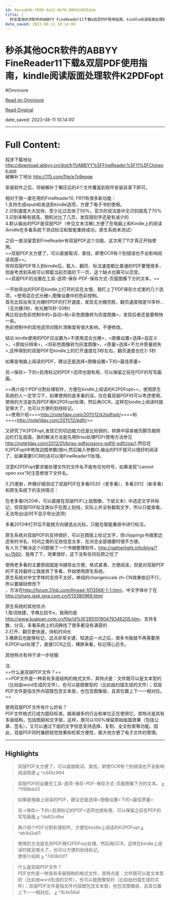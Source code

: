 ```yaml
---
id: 0acaa8db-f658-4a12-8efb-80641d92b2ee
title: |
  秒杀其他OCR软件的ABBYY FineReader11下载&双层PDF使用指南，kindle阅读版面处理软件K2PDFopt
date_saved: 2023-08-11 10:14:00
---
```


# 秒杀其他OCR软件的ABBYY FineReader11下载&双层PDF使用指南，kindle阅读版面处理软件K2PDFopt
#Omnivore

[Read on Omnivore](https://omnivore.app/me/ocr-abbyy-fine-reader-11-pdf-kindle-k-2-pd-fopt-189e4f26e4f)

[Read Original](https://www.douban.com/note/206582363?_i=1763230eBi8B4s)

date_saved: 2023-08-11 10:14:00


--- 

# Full Content: 

程序下载地址 <http://download.abbyy.cn/dist/fr11/ABBYY%5FFineReader%5F11%5FChinese.exe>  
破解补丁地址 <http://115.com/file/e7o9eqqe>

安装软件之后，将破解补丁解压后的4个文件覆盖到软件安装目录下即可。

相对于我一直在用的FineReader10, FR11有很多新功能：  
1.支持生成epub和发送到kindle选项，方便了电子书的使用。  
2.识别速度大大加快，至少比过去快了50%，官方的说法是中文识别提高了70%  
3.识别率略有提高，随机对比了几页，发现错别字还是有减少的  
4.默认输出的PDF是双层PDF（参见文末注解),方便了在电脑上和Kindle上的阅读(kindle在多看系统下测试标注和智能重排成功，原生系统未测试）

之前一直没留意到FineReader有双层PDF这个功能，这次用了11才真正开始使用。  
==双层PDF太方便了，可以直接取词、查找，即使OCR有个别错误也不会影响阅读观感==。  
但将双层PDF导入到kindle后，载入、翻页、标注速度都比普通的PDF要慢很多，但是考虑到系统可以预载当前页面的下一页，这个缺点也算可以忍受。  
==双层PDF的设置在工具-选项-保存-PDF-保存方式-页面图像下方的文本。==

一开始导出的PDF在kindle上打开的实在太慢，我盯上了PDF保存方式里的几个选项，<使用混合式光栅>,图像设置中的色彩控制。  
首先比较出有无光栅时PDF的打开速度，发现无光栅完胜，翻页速度相差10多秒...（无光栅3秒，有光栅15秒-20秒)  
再比较出色彩控制中的<自动>和<彩色图像转为灰度图像>，发现后者还是要稍快一些。  
色彩控制中的其他选项对图片清晰度有很大影响，不便修改。

结论:kindle使用的PDF应设置为<不使用混合光栅>，<图像设置>选择<自定义>，<原始分辨率>，<将彩色图像转为灰度图像>，<质量>选择<不允许质量损失>,这样得到的双层PDF在kindle上的打开速度在3秒左右，翻页速度也在2-3秒

 如果是电脑上阅读的PDF，建议还是选择<图像设置>下的<最佳质量>

另:<保存>-<PDF>下的<启用标记的PDF>选项也很有用，可以保留之前在PDF的写写画画。

==再介绍个PDF分割处理软件，方便在kindle上阅读的K2PDFopt==，使用原生系统的人一定学习下，如果使用的是多看的话，仅在看双层PDF时可以考虑使用，使用的方法是先将PDF用K2PDFopt处理，然后再OCR，这样在kindle上阅读时就足够大了，也可以方便的划线标记。  
==使用介绍====<http://note1day.com/2011/12/k2pdfopt/>====和====<http://note1day.com/2011/12/pdfr/>==

又研究了K2PDFopt,发现它的切边能力还是比较弱的，转换中容易被页脚页眉侧边栏打乱版面，我的解决方法是先用Briss处理PDF(使用方法参见<http://note1day.com/2012/01/briss-pdfscissors-pdfill-pdfcrop/>),然后在K2PDFopt中修改边框参数(按m,然后输入参数0),输出的PDF就可以很好的阅读了，如果需要OCR的话可以用FineReader11处理。

注意K2PDFopt要求被处理文件的文件名不能有任何符号，如果发现"cannot open xxx"时注意修改下文件名。

3.25更新，昨晚仔细测试了双层PDF在多看0520（老多看），多看2012（新多看）和原生系统下的支持情况：

在老多看0520中，可以直接在双层PDF(上层图像，下层文本）中选定文字并标记，但双层PDF标注类似于在图上划线，实际上并没有截取文字，所以只能查看，无法导出(此时不显示导出选项)

多看2012中打开后不能按方向键选出光标，只能在智能重排中进行标注。

原生系统对双层PDF的支持很好，可以在图层上标记文字，但cliippings书摘里边还有的书名、时间之类的无效信息太多，在浏览全部摘要时很不方便。  
有人为了解决这个问题做了一个书摘整理软件，<http://gatherlight.info/blog/?p=1560>，我用了下，效果很好，这下没有任何后顾之忧了

使用老多看的主要原因就是书摘导出方便，格式紧凑，方便阅读，但是对双层PDF的不支持最终让我放弃了多看，开始使用原生系统。  
原生系统对中文字体的支持不太好，单纯的changelocale zh-CN效果依旧不行，所以要越狱修改下  
，方法在<http://forum.51nb.com/thread-1013566-1-1.html>，中文字体补丁在<http://ishare.iask.sina.com.cn/f/13380966.html>

原生系统的其他优点:  
1.取词快捷，字典比较牛x，我用的是<http://www.kuaipan.com.cn/file/id%5F28510190479346205.htm>，支持复数、分词，多看系统上的词典找了很多都没有满意的  
2.打开、翻页更快速，待机时间长  
3.横屏后也能够标记，这点非常关键，知道这一点之后，很多书我就不再需要用K2PDFopt处理了，直接OCR之后，横屏来看，标记得心应手。

其他特点有待于进一步挖掘

注:  
==什么是双层PDF文件？==  
==PDF文件是一种具有多层结构的格式文件，其特点是：文件既可以是文本型的（比如由word生成的文件），也可以是图像型的（比如由扫描生成的文件）；双层PDF文件是指文件内容既包含文本层，也包含图像层，且其位置上下一一相对应。==

使用双层PDF文件有什么好处？  
PDF文件格式已成为国际标准，越来越多的行业和单位正在使用它。其特点是具有多层结构，包括图层和文字层，这样，既可以100%保留原始版面效果（包括公章、签名），又可以通过下层的文字信息支持选择、复制、全文检索等功能。因此，双层PDF同时兼顾视觉效果和检索方便性，极大地方便了电子文件的管理。

---

## Highlights

> 双层PDF太方便了，可以直接取词、查找，即使OCR有个别错误也不会影响阅读观感 [⤴️](https://omnivore.app/me/ocr-abbyy-fine-reader-11-pdf-kindle-k-2-pd-fopt-189e4f26e4f#cd45c994-9aec-458b-bea7-f54c49f60c8d)  ^cd45c994

> 双层PDF的设置在工具-选项-保存-PDF-保存方式-页面图像下方的文本。 [⤴️](https://omnivore.app/me/ocr-abbyy-fine-reader-11-pdf-kindle-k-2-pd-fopt-189e4f26e4f#f198bb03-331e-4788-8026-7bb6030a0e76)  ^f198bb03

> 如果是电脑上阅读的PDF，建议还是选择&lt;图像设置>下的&lt;最佳质量>
> 
> 另:&lt;保存>-下的&lt;启用标记的PDF>选项也很有用，可以保留之前在PDF的写写画画 [⤴️](https://omnivore.app/me/ocr-abbyy-fine-reader-11-pdf-kindle-k-2-pd-fopt-189e4f26e4f#da82cdbe-9c07-4e0c-b40e-4b2789191876)  ^da82cdbe

> 再介绍个PDF分割处理软件，方便在kindle上阅读的K2PDFopt [⤴️](https://omnivore.app/me/ocr-abbyy-fine-reader-11-pdf-kindle-k-2-pd-fopt-189e4f26e4f#eb4d2a61-1618-48c4-8900-cd8b61c97fc3)  ^eb4d2a61

> 使用的方法是先将PDF用K2PDFopt处理，然后再OCR，这样在kindle上阅读时就足够大了，也可以方便的划线标记。  
> 使用介绍和 [⤴️](https://omnivore.app/me/ocr-abbyy-fine-reader-11-pdf-kindle-k-2-pd-fopt-189e4f26e4f#7d08d3f7-7f58-44a7-8c94-127b0a968da8)  ^7d08d3f7

> 什么是双层PDF文件？  
> PDF文件是一种具有多层结构的格式文件，其特点是：文件既可以是文本型的（比如由word生成的文件），也可以是图像型的（比如由扫描生成的文件）；双层PDF文件是指文件内容既包含文本层，也包含图像层，且其位置上下一一相对应。 [⤴️](https://omnivore.app/me/ocr-abbyy-fine-reader-11-pdf-kindle-k-2-pd-fopt-189e4f26e4f#1b3e58a1-419c-450c-a7ce-0a39a80aa7c3)  ^1b3e58a1

